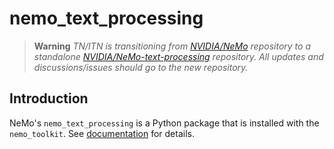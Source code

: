 **nemo_text_processing**
==========================

> **Warning**
> *TN/ITN is transitioning from [NVIDIA/NeMo](https://github.com/NVIDIA/NeMo) repository to a standalone [NVIDIA/NeMo-text-processing](https://github.com/NVIDIA/NeMo-text-processing) repository. All updates and discussions/issues should go to the new repository.*


Introduction
------------

NeMo's `nemo_text_processing` is a Python package that is installed with the `nemo_toolkit`. 
See [documentation](https://docs.nvidia.com/deeplearning/nemo/user-guide/docs/en/stable/nlp/text_normalization/wfst/wfst_text_normalization.html) for details.